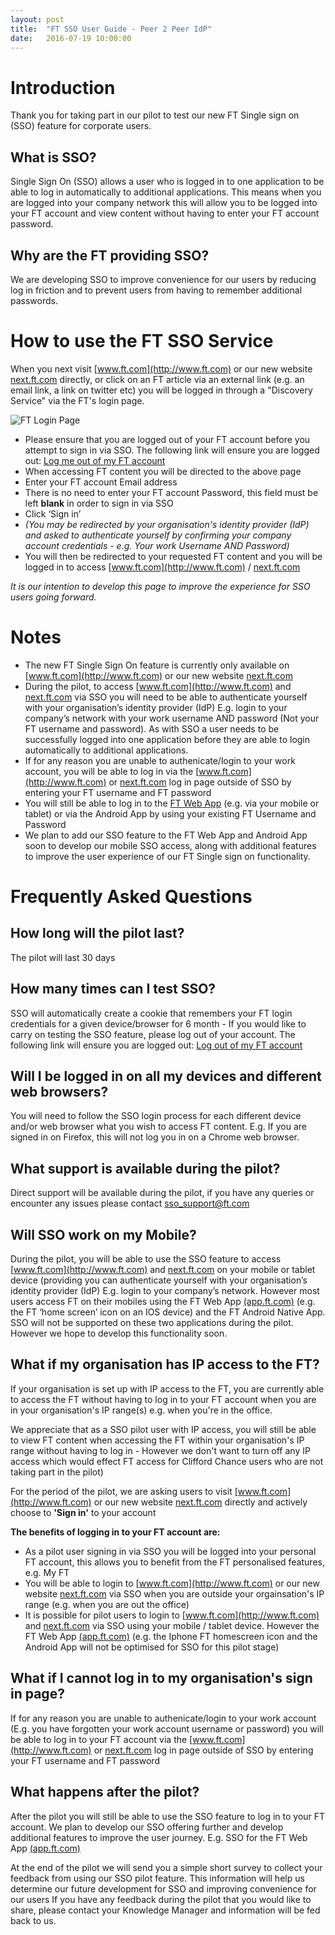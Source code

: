 ```yaml
---
layout: post
title:  "FT SSO User Guide - Peer 2 Peer IdP"
date:   2016-07-19 10:00:00
---
```


# Introduction 
Thank you for taking part in our pilot to test our new FT Single sign on (SSO) feature for corporate users. 

## What is SSO? 
Single Sign On (SSO) allows a user who is logged in to one application 
to be able to log in automatically to additional applications. This 
means when you are logged into your company network this will allow you 
to be logged into your FT account and view content without having to 
enter your FT account password.
  
## Why are the FT providing SSO?
We are developing SSO to improve convenience for our users by reducing 
log in friction and to prevent users from having to remember additional 
passwords.

# How to use the FT SSO Service

When you next visit [www.ft.com](http://www.ft.com) or our new website [next.ft.com](https://next.ft.com) directly, 
or click on an FT article via an external link (e.g. an email link, a 
link on twitter etc) you will be logged in through a "Discovery Service"
 via the FT's login page.

![FT Login Page](/sso-support/assets/images/login-page.png) 

* Please ensure that you are logged out of your FT account before you 
attempt to sign in via SSO. The following link will ensure you are 
logged out: [Log me out of my FT account](https://accounts.ft.com/logout)
* When accessing FT content you will be directed to the above page
* Enter your FT account Email address
* There is no need to enter your FT account Password, this field must be left **blank** in order to sign in via SSO
* Click ‘Sign in’
* *(You may be redirected by your organisation's identity provider (IdP) and asked to authenticate yourself by confirming your company account credentials - e.g. Your work Username AND Password)*
* You will then be redirected to your requested FT content and you will be
 logged in to access [www.ft.com](http://www.ft.com) / [next.ft.com](https://next.ft.com)


_It is our intention to develop this page to improve the experience for SSO users going forward._

# Notes
* The new FT Single Sign On feature is currently only available on  [www.ft.com](http://www.ft.com) or our new website [next.ft.com](https://next.ft.com)
* During the pilot, to access [www.ft.com](http://www.ft.com) and [next.ft.com](https://next.ft.com) via SSO you will need to be able to authenticate yourself with your organisation’s identity provider (IdP) E.g. login to your company’s network with your work username AND password (Not your FT username and password). As with SSO a user needs to be successfully logged into one application before they are able to login automatically to additional applications.
* If for any reason you are unable to authenicate/login to your work account, you will be able to log in via the [www.ft.com](http://www.ft.com) or [next.ft.com](https://next.ft.com) log in page outside of SSO by entering your FT username and FT password
* You will still be able to log in to the [FT Web App](https://app.ft.com) (e.g. via your mobile or tablet) or via the Android App by using your existing FT Username and Password
* We plan to add our SSO feature to the FT Web App and Android App soon to develop our mobile SSO access, along with additional features to improve the user experience of our FT Single sign on functionality.

# Frequently Asked Questions

## How long will the pilot last?
The pilot will last 30 days

## How many times can I test SSO?
SSO will automatically create a cookie that remembers your FT login credentials for a given device/browser for 6 month - If you would like to carry on testing the SSO feature, please log out of your account. The following link will ensure you are logged out: [Log out of my FT account](https://accounts.ft.com/logout)

## Will I be logged in on all my devices and different web browsers?
You will need to follow the SSO login process for each different device and/or web browser what you wish to access FT content. E.g. If you are signed in on Firefox, this will not log you in on a Chrome web browser.

## What support is available during the pilot?
Direct support will be available during the pilot, if you have any queries or encounter any issues please contact sso_support@ft.com  

## Will SSO work on my Mobile?
During the pilot, you will be able to use the SSO feature to access [www.ft.com](http://www.ft.com) and [next.ft.com](https://next.ft.com) on your mobile or tablet device (providing you can authenticate yourself with your organisation’s identity provider (IdP) E.g. login to your company’s network.
However most users access FT on their mobiles using the FT Web App [(app.ft.com)](http://app.ft.com) (e.g. the FT ‘home screen’ icon on an IOS device) and the FT Android Native App. SSO will not be supported on these two applications during the pilot. However we hope to develop this functionality soon.

## What if my organisation has IP access to the FT?
If your organisation is set up with IP access to the FT, you are currently able to access the FT without having to log in to your FT account when you are in your organisation's IP range(s) e.g. when you're in the office.
 
We appreciate that as a SSO pilot user with IP access, you will still be able to view FT content when accessing the FT within your organisation's IP range without having to log in - However we don't want to turn off any IP access which would effect FT access for Clifford Chance users who are not taking part in the pilot)

For the period of the pilot, we are asking users to visit [www.ft.com](http://www.ft.com) or our new website [next.ft.com](https://next.ft.com) directly and actively choose to **'Sign in'** to your account

**The benefits of logging in to your FT account are:**

- As a pilot user signing in via SSO you will be logged into your personal FT account, this allows you to benefit from the FT personalised features, e.g. My FT
- You will be able to login to [www.ft.com](http://www.ft.com) or our new website [next.ft.com](https://next.ft.com) via SSO when you are outside your orgainsation's IP range (e.g. when you are out the office)
- It is possible for pilot users to login to [www.ft.com](http://www.ft.com) and [next.ft.com](https://next.ft.com) via SSO using your mobile / tablet device. However the FT Web App [(app.ft.com)](http://app.ft.com) (e.g. the Iphone FT homescreen icon and the Android App will not be optimised for SSO for this pilot stage)

## What if I cannot log in to my organisation's sign in page?
If for any reason you are unable to authenicate/login to your work account (E.g. you have forgotten your work account username or password) you will be able to log in to your FT account via the [www.ft.com](http://www.ft.com) or [next.ft.com](https://next.ft.com) log in page outside of SSO by entering your FT username and FT password

## What happens after the pilot?
After the pilot you will still be able to use the SSO feature to log in to your FT account. We plan to develop our SSO offering further and develop additional features to improve the user journey. E.g. SSO for the FT Web App [(app.ft.com)](http://app.ft.com)

At the end of the pilot we will send you a simple short survey to collect your feedback from using our SSO pilot feature. This information will help us determine our future development for SSO and improving convenience for our users
If you have any feedback during the pilot that you would like to share, please contact your Knowledge Manager and information will be fed back to us. 
